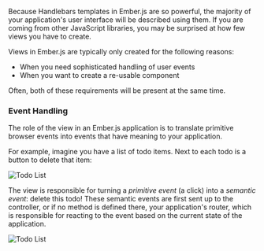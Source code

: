 Because Handlebars templates in Ember.js are so powerful, the majority
of your application's user interface will be described using them. If
you are coming from other JavaScript libraries, you may be surprised at
how few views you have to create.

Views in Ember.js are typically only created for the following reasons:

* When you need sophisticated handling of user events
* When you want to create a re-usable component

Often, both of these requirements will be present at the same time.

### Event Handling

The role of the view in an Ember.js application is to translate
primitive browser events into events that have meaning to your
application.

For example, imagine you have a list of todo items. Next to each todo is
a button to delete that item:

![Todo List](/images/views/todo-list.png)

The view is responsible for turning a _primitive event_ (a click) into a
_semantic event_: delete this todo! These semantic events are first sent
up to the controller, or if no method is defined there, your application's
router, which is responsible for reacting to the event based on the
current state of the application.


![Todo List](/images/views/primitive-to-semantic-event.png)
